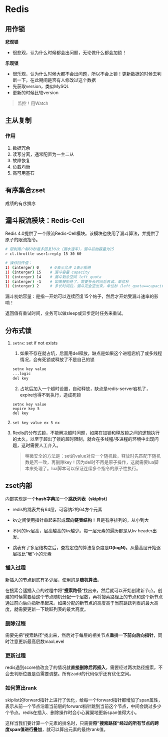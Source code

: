 # Redis



## 用作锁

**悲观锁**

- 很悲观，认为什么时候都会出问题，无论做什么都会加锁！

**乐观锁**

- 很乐观，认为什么时候大都不会出问题，所以不会上锁！更新数据的时候去判断一下，在此期间是否有人修改过这个数据
- 先获取version，类似MySQL
- 更新的时候比较version

> 监控！用Watch



## 主从复制

### 作用

1. 数据冗余
2. 读写分离，通常配置为一主二从
3. 故障恢复
4. 负载均衡
5. 高可用基石



## 有序集合zset

成绩的有序排序



## 漏斗限流模块：Redis-Cell

Redis 4.0提供了一个限流Redis-Cell模块。该模块也使用了漏斗算法，并提供了原子的限流指令。

```bash
# 限制用户每60秒最多回复30次（漏水速率），漏斗初始容量为15
> cl.throttle user1:reply 15 30 60

# 操作回传值：
1) (interger) 0		# 0表示允许 1表示拒绝
1) (interger) 15	# 漏斗容量 capacity
1) (interger) 14	# 漏斗剩余空间 left_quota
1) (interger) -1	# 如果被拒绝了，需要多长时间后再试，单位秒
1) (interger) 2		# 多长时间后，漏斗完全空出来，单位秒（left_quota==capacity)
```

漏斗初始容量：是指一开始可以连续回复15个帖子，然后才开始受漏斗速率的影响！

返回值有重试时间，业务可以做sleep或异步定时任务来重试。



## 分布式锁

1. `setnx`: set if not exists

   1. 如果不存在就占坑，后面用del释放，缺点是如果这个进程宕机了或多线程情况，会有死锁或释放了不是自己的锁

   ```bash
   setnx key value
   ...logic
   del key
   ```

   2. 占坑后加入一个超时设置，自动释放，缺点是redis-server宕机了，expire也得不到执行，造成死锁

   ```
   setnx key value
   expire key 5
   del key
   ```

2. `set key value ex 5 nx`

3. Redis的分布式锁，不能解决超时问题，如果在加锁和释放锁之间的逻辑执行的太久，以至于超出了锁的超时限制，就会在多线程/多进程的环境中出现问题，这时需要人工介入。

   > 稍微安全的方法是：set的value对应一个随机数，释放时先匹配下随机数是否一致，再删除key！因为del时不再是原子操作，这就需要lua脚本来处理了。lua脚本可以保证连续多个指令的原子性执行。



## zset内部

内部实现是一个**hash字典**加一个**跳跃列表（skiplist）**

- redis的跳表共有64层，可容纳2的64方个元素

- kv之间使用指针串起来形成**双向链表结构**！且是有序排列的，从小到大

- 不同的kv层高，层高越高的kv越少。每一层元素的遍历都是从kv header出发。

- 跳表有了多层结构之后，查找定位的算法复杂度是**O(logN)**。从最高层开始逐层找比”我“小的元素

  

### 插入过程

新插入的节点到底有多少层，使用的是**随机算法**。

在搜索合适插入点的过程中将”**搜索路径**“找出来，然后就可以开始创建新节点。创建的时候需要给这个节点随机分配一个层数，再将搜索路径上的节点和这个新节点通过前向后向指针串起来。如果分配的新节点的高度高于当前跳跃列表的最大高度，就需要更新一下跳跃列表的最大高度。

### 删除过程

需要先把”搜索路径“找出来，然后对于每层的相关节点**重排一下前向后向指针**，同时注意更新最高层数maxLevel

### 更新过程

redis遇到score值改变了的情况就**直接删除后再插入**，需要经过两次路径搜索，不会去判断位置是否需要调整。所有zadd的代码似乎还有优化空间。

### 如何算出rank

skiplist的forward指针上进行了优化，给每一个forward指针都增加了span属性，表示从前一个节点沿着当前层的forward指针跳到当前这个节点，中间会跳过多少个节点。redis在插入、删除操作时会小心翼翼地更新span值得大小。

这样当我们要计算一个元素的排名时，只需要**将”搜索路径“经过的所有节点的跨度span值进行叠加**，就可以算出元素的最终rank值。